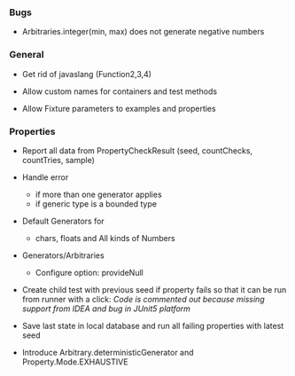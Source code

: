 ### Bugs

- Arbitraries.integer(min, max) does not generate negative numbers

### General

- Get rid of javaslang (Function2,3,4)

- Allow custom names for containers and test methods
- Allow Fixture parameters to examples and properties

### Properties

- Report all data from PropertyCheckResult (seed, countChecks, countTries, sample)
- Handle error 
  - if more than one generator applies
  - if generic type is a bounded type
- Default Generators for
  - chars, floats and All kinds of Numbers
- Generators/Arbitraries
  - Configure option: provideNull
- Create child test with previous seed if property fails so that it can be run from runner with a click:
  _Code is commented out because missing support from IDEA and bug in JUnit5 platform_

- Save last state in local database and run all failing properties with 
  latest seed

- Introduce Arbitrary.deterministicGenerator and Property.Mode.EXHAUSTIVE
